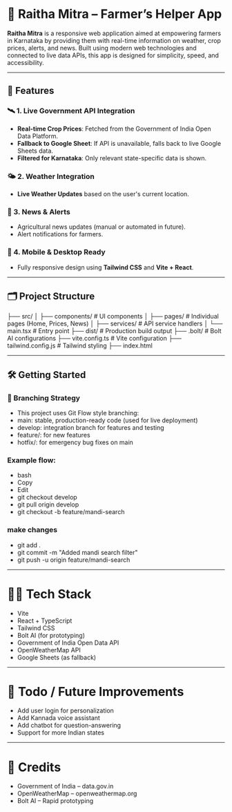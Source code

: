 # 🌾 Raitha Mitra – Farmer’s Helper App

**Raitha Mitra** is a responsive web application aimed at empowering farmers in Karnataka by providing them with real-time information on weather, crop prices, alerts, and news. Built using modern web technologies and connected to live data APIs, this app is designed for simplicity, speed, and accessibility.

---

## 🌟 Features

### 🛰️ 1. Live Government API Integration
- **Real-time Crop Prices**: Fetched from the Government of India Open Data Platform.
- **Fallback to Google Sheet**: If API is unavailable, falls back to live Google Sheets data.
- **Filtered for Karnataka**: Only relevant state-specific data is shown.

### 🌤️ 2. Weather Integration
- **Live Weather Updates** based on the user's current location.

### 📰 3. News & Alerts
- Agricultural news updates (manual or automated in future).
- Alert notifications for farmers.

### 📱 4. Mobile & Desktop Ready
- Fully responsive design using **Tailwind CSS** and **Vite + React**.

---

## 🗂️ Project Structure
├── src/
│ ├── components/ # UI components
│ ├── pages/ # Individual pages (Home, Prices, News)
│ ├── services/ # API service handlers
│ └── main.tsx # Entry point
├── dist/ # Production build output
├── .bolt/ # Bolt AI configurations
├── vite.config.ts # Vite configuration
├── tailwind.config.js # Tailwind styling
├── index.html

---

## 🛠️ Getting Started

### 🚀 Branching Strategy
- This project uses Git Flow style branching:
- main: stable, production-ready code (used for live deployment)
- develop: integration branch for features and testing
- feature/<name>: for new features
- hotfix/<name>: for emergency bug fixes on main

### Example flow:
- bash
- Copy
- Edit
- git checkout develop
- git pull origin develop
- git checkout -b feature/mandi-search
### make changes
- git add .
- git commit -m "Added mandi search filter"
- git push -u origin feature/mandi-search

---

# 👨‍💻 Tech Stack
- Vite
- React + TypeScript
- Tailwind CSS
- Bolt AI (for prototyping)
- Government of India Open Data API
- OpenWeatherMap API
- Google Sheets (as fallback)

---

# 📌 Todo / Future Improvements
- Add user login for personalization
- Add Kannada voice assistant
- Add chatbot for question-answering
- Support for more Indian states

---

# 🙌 Credits
- Government of India – data.gov.in
- OpenWeatherMap – openweathermap.org
- Bolt AI – Rapid prototyping

